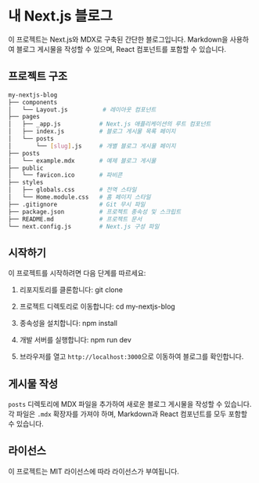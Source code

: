 # 내 Next.js 블로그

이 프로젝트는 Next.js와 MDX로 구축된 간단한 블로그입니다. Markdown을 사용하여 블로그 게시물을 작성할 수 있으며, React 컴포넌트를 포함할 수 있습니다.

## 프로젝트 구조
```sh
my-nextjs-blog
├── components
│   └── Layout.js          # 레이아웃 컴포넌트
├── pages
│   ├── _app.js           # Next.js 애플리케이션의 루트 컴포넌트
│   ├── index.js          # 블로그 게시물 목록 페이지
│   └── posts
│       └── [slug].js     # 개별 블로그 게시물 페이지
├── posts
│   └── example.mdx       # 예제 블로그 게시물
├── public
│   └── favicon.ico       # 파비콘
├── styles
│   ├── globals.css       # 전역 스타일
│   └── Home.module.css   # 홈 페이지 스타일
├── .gitignore            # Git 무시 파일
├── package.json          # 프로젝트 종속성 및 스크립트
├── README.md             # 프로젝트 문서
└── next.config.js        # Next.js 구성 파일
```


## 시작하기

이 프로젝트를 시작하려면 다음 단계를 따르세요:

1. 리포지토리를 클론합니다:
git clone <repository-url>

2. 프로젝트 디렉토리로 이동합니다:
cd my-nextjs-blog

3. 종속성을 설치합니다:
npm install

4. 개발 서버를 실행합니다:
npm run dev

5. 브라우저를 열고 `http://localhost:3000`으로 이동하여 블로그를 확인합니다.

## 게시물 작성

`posts` 디렉토리에 MDX 파일을 추가하여 새로운 블로그 게시물을 작성할 수 있습니다. 각 파일은 `.mdx` 확장자를 가져야 하며, Markdown과 React 컴포넌트를 모두 포함할 수 있습니다.

## 라이선스

이 프로젝트는 MIT 라이선스에 따라 라이선스가 부여됩니다.